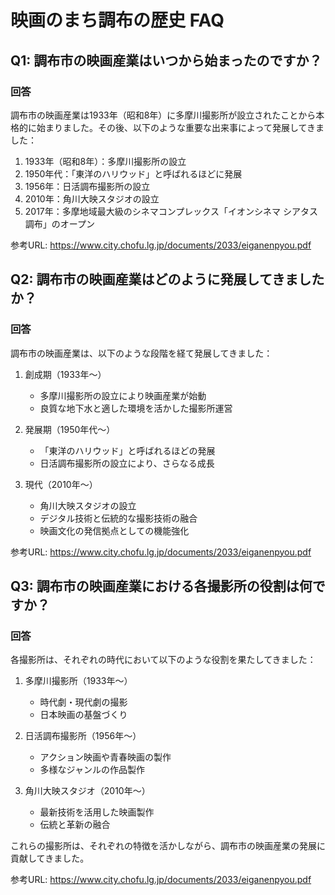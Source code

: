 # 映画のまち調布の歴史 FAQ

## Q1: 調布市の映画産業はいつから始まったのですか？
### 回答
調布市の映画産業は1933年（昭和8年）に多摩川撮影所が設立されたことから本格的に始まりました。その後、以下のような重要な出来事によって発展してきました：

1. 1933年（昭和8年）：多摩川撮影所の設立
2. 1950年代：「東洋のハリウッド」と呼ばれるほどに発展
3. 1956年：日活調布撮影所の設立
4. 2010年：角川大映スタジオの設立
5. 2017年：多摩地域最大級のシネマコンプレックス「イオンシネマ シアタス調布」のオープン

参考URL: https://www.city.chofu.lg.jp/documents/2033/eiganenpyou.pdf

## Q2: 調布市の映画産業はどのように発展してきましたか？
### 回答
調布市の映画産業は、以下のような段階を経て発展してきました：

1. 創成期（1933年〜）
   - 多摩川撮影所の設立により映画産業が始動
   - 良質な地下水と適した環境を活かした撮影所運営

2. 発展期（1950年代〜）
   - 「東洋のハリウッド」と呼ばれるほどの発展
   - 日活調布撮影所の設立により、さらなる成長

3. 現代（2010年〜）
   - 角川大映スタジオの設立
   - デジタル技術と伝統的な撮影技術の融合
   - 映画文化の発信拠点としての機能強化

参考URL: https://www.city.chofu.lg.jp/documents/2033/eiganenpyou.pdf

## Q3: 調布市の映画産業における各撮影所の役割は何ですか？
### 回答
各撮影所は、それぞれの時代において以下のような役割を果たしてきました：

1. 多摩川撮影所（1933年〜）
   - 時代劇・現代劇の撮影
   - 日本映画の基盤づくり

2. 日活調布撮影所（1956年〜）
   - アクション映画や青春映画の製作
   - 多様なジャンルの作品製作

3. 角川大映スタジオ（2010年〜）
   - 最新技術を活用した映画製作
   - 伝統と革新の融合

これらの撮影所は、それぞれの特徴を活かしながら、調布市の映画産業の発展に貢献してきました。

参考URL: https://www.city.chofu.lg.jp/documents/2033/eiganenpyou.pdf
